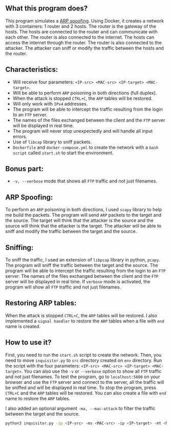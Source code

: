 ## What this program does?
This program simulates a [ARP spoofing](https://en.wikipedia.org/wiki/ARP_spoofing). Using Docker, it creates a network with 3 containers: 1 router and 2 hosts. The router is the gateway of the hosts. The hosts are connected to the router and can communicate with each other. The router is also connected to the internet. The hosts can access the internet through the router. The router is also connected to the attacker. The attacker can sniff or modify the traffic between the hosts and the router.

## Characteristics:
- Will receive four parameters: `<IP-src> <MAC-src> <IP-target> <MAC-target>`.
- Will be able to perform `ARP` poisoning in both directions (full duplex).
- When the attack is stopped `CTRL+C`, the `ARP` tables will be restored.
- Will only work with `IPv4` addresses.
- The program will be able to intercept the traffic resulting from the login to an `FTP` server.
- The names of the files exchanged between the client and the `FTP` server will be displayed in real time.
- The program will never stop unexpectedly and will handle all input errors.
- Use of `libcap` library to sniff packets.
- `Dockerfile` and `docker-compose.yml` to create the network with a `bash script` called `start.sh` to start the environment.

## Bonus part:
- `-v, --verbose` mode that shows all `FTP` traffic and not just filenames.

## ARP Spoofing:
To perform an `ARP` poisoning in both directions, I used `scapy` library to help me build the packets. The program will send `ARP` packets to the target and the source. The target will think that the attacker is the source and the source will think that the attacker is the target. The attacker will be able to sniff and modify the traffic between the target and the source.

## Sniffing:
To sniff the traffic, I used an extension of `libpcap` library in python, `pcapy`. The program will sniff the traffic between the target and the source. The program will be able to intercept the traffic resulting from the login to an `FTP` server. The names of the files exchanged between the client and the `FTP` server will be displayed in real time. If `verbose` mode is activated, the program will show all `FTP` traffic and not just filenames.

## Restoring ARP tables:
When the attack is stopped `CTRL+C`, the `ARP` tables will be restored. I also implemented a `signal handler` to restore the `ARP` tables when a file with `end` name is created.

## How to use it?
First, you need to run the `start.sh` script to create the network. Then, you need to move `inquisitor.py` to `src` directory created on `env` directory. Run the script with the four parameters: `<IP-src> <MAC-src> <IP-target> <MAC-target>`. You can also use the `-v` or `--verbose` option to show all `FTP` traffic and not just filenames. To test the program, go to `localhost:5800` on your browser and use the `FTP` server and connect to the server, all the traffic will be sniffed and will be displayed in real time. To stop the program, press `CTRL+C` and the `ARP` tables will be restored. You can also create a file with `end` name to restore the `ARP` tables.

I also added an optional argument `-ma, --mac-attack` to filter the traffic between the target and the source.

```bash
python3 inquisitor.py -ip <IP-src> -ms <MAC-src> -ip <IP-target> -mt <MAC-target> [-ma, --mac-attack] [-v, --verbose]
```